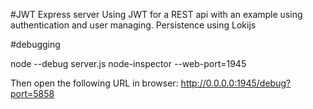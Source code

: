 #JWT Express server
Using JWT for a REST api with an example using authentication and user managing. Persistence using Lokijs

#debugging

node --debug server.js
node-inspector --web-port=1945

Then open the following URL in browser: 
http://0.0.0.0:1945/debug?port=5858

